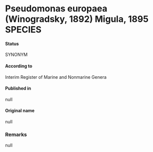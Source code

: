 # Pseudomonas europaea (Winogradsky, 1892) Migula, 1895 SPECIES

#### Status
SYNONYM

#### According to
Interim Register of Marine and Nonmarine Genera

#### Published in
null

#### Original name
null

### Remarks
null